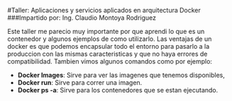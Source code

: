#Taller: Aplicaciones y servicios aplicados en arquitectura Docker
###Impartido por: Ing. Claudio Montoya Rodriguez

Este taller me parecio muy importante por que aprendi lo que es un contenedor y algunos ejemplos de como utilizarlo. Las ventajas de un docker es que podemos encapsular todo el entorno para pasarlo a la produccion con las mismas caracteristicas y que no haya errores de compatibilidad.
Tambien vimos algunos comandos como por ejemplo:

- **Docker Images**: Sirve para ver las imagenes que tenemos disponibles,
- **Docker run**: Sirve para correr una imagen.
- **Docker ps -a**: Sirve para los contenedores que se estan ejecutando.

